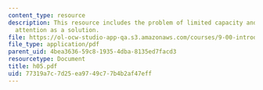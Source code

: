 ```yaml
---
content_type: resource
description: This resource includes the problem of limited capacity and present selective
  attention as a solution.
file: https://ol-ocw-studio-app-qa.s3.amazonaws.com/courses/9-00-introduction-to-psychology-fall-2004/77319a7c7d25ea9749c77b4b2af47eff_h05.pdf
file_type: application/pdf
parent_uid: 4bea3636-59c8-1935-4dba-8135ed7facd3
resourcetype: Document
title: h05.pdf
uid: 77319a7c-7d25-ea97-49c7-7b4b2af47eff
---
```

